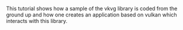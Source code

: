 This tutorial shows how a sample of the vkvg library is coded from the ground up and how one creates an application based on vulkan which interacts with this library.
